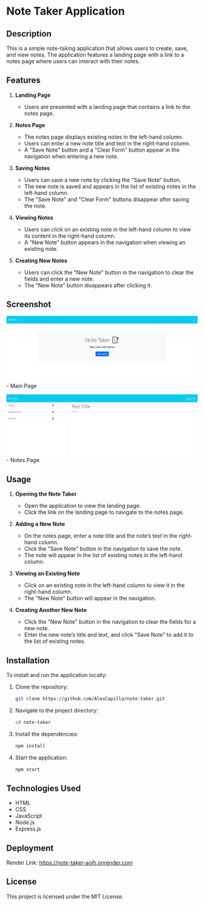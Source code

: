 # Note Taker Application

## Description

This is a simple note-taking application that allows users to create, save, and view notes. The application features a landing page with a link to a notes page where users can interact with their notes.

## Features

1. **Landing Page**
   - Users are presented with a landing page that contains a link to the notes page.

2. **Notes Page**
   - The notes page displays existing notes in the left-hand column.
   - Users can enter a new note title and text in the right-hand column.
   - A "Save Note" button and a "Clear Form" button appear in the navigation when entering a new note.

3. **Saving Notes**
   - Users can save a new note by clicking the "Save Note" button.
   - The new note is saved and appears in the list of existing notes in the left-hand column.
   - The "Save Note" and "Clear Form" buttons disappear after saving the note.

4. **Viewing Notes**
   - Users can click on an existing note in the left-hand column to view its content in the right-hand column.
   - A "New Note" button appears in the navigation when viewing an existing note.

5. **Creating New Notes**
   - Users can click the "New Note" button in the navigation to clear the fields and enter a new note.
   - The "New Note" button disappears after clicking it.

## Screenshot
![Main Page IMG](./images/NoteMainPage.JPG) - Main Page

![Notes Page IMG](./images/NotePage.JPG) - Notes Page

## Usage

1. **Opening the Note Taker**
   - Open the application to view the landing page.
   - Click the link on the landing page to navigate to the notes page.

2. **Adding a New Note**
   - On the notes page, enter a note title and the note’s text in the right-hand column.
   - Click the "Save Note" button in the navigation to save the note.
   - The note will appear in the list of existing notes in the left-hand column.

3. **Viewing an Existing Note**
   - Click on an existing note in the left-hand column to view it in the right-hand column.
   - The "New Note" button will appear in the navigation.

4. **Creating Another New Note**
   - Click the "New Note" button in the navigation to clear the fields for a new note.
   - Enter the new note’s title and text, and click "Save Note" to add it to the list of existing notes.

## Installation

To install and run the application locally:

1. Clone the repository:
   ```bash
   git clone https://github.com/AlexCapilla/note-taker.git

2. Navigate to the project directory:
    ```bash
    cd note-taker

3. Install the dependencies:
    ```bash
    npm install

4. Start the application:
    ```bash
    npm start

## Technologies Used
- HTML
- CSS
- JavaScript
- Node.js
- Express.js

## Deployment
Render Link: https://note-taker-aolh.onrender.com

## License
This project is licensed under the MIT License.